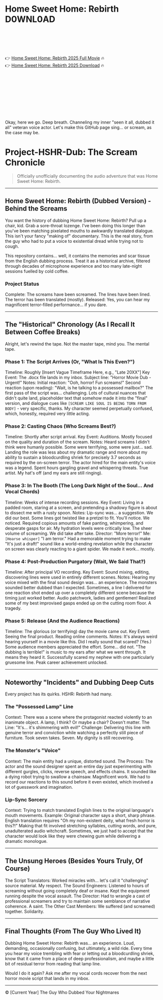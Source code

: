 # Home Sweet Home: Rebirth D0WNL0AD

<br><br><br><br>


👉 <a href="https://Jake-udtasmovil1985.github.io/npicmahopw/">Home Sweet Home: Rebirth 2025 Full Movie</a> 🔥
<br>
👉 <a href="https://Jake-udtasmovil1985.github.io/npicmahopw/">Home Sweet Home: Rebirth 2025 Download</a> 🔥


<br><br><br><br><br><br><br><br>


Okay, here we go. Deep breath. Channeling my inner "seen it all, dubbed it all" veteran voice actor. Let's make this GitHub page sing... or scream, as the case may be.


# Project-HSHR-Dub: The Scream Chronicle

> Officially unofficially documenting the audio adventure that was Home Sweet Home: Rebirth.

---

## Home Sweet Home: Rebirth (Dubbed Version) - Behind the Screams

You want the history of dubbing Home Sweet Home: Rebirth? Pull up a chair, kid. Grab a sore-throat lozenge. I've been doing this longer than you've been matching pixelated mouths to awkwardly translated dialogue. This isn't your fancy "making of" documentary. This is the real story, from the guy who had to put a voice to existential dread while trying not to cough.

This repository contains... well, it contains the memories and scar tissue from the English dubbing process. Treat it as a historical archive, filtered through decades of microphone experience and too many late-night sessions fuelled by cold coffee.

### Project Status

   Complete: The screams have been screamed. The lines have been lined. The terror has been translated (mostly).
   Released: Yes, you can hear my magnificent terror-filled performance... if you dare.

---

## The "Historical" Chronology (As I Recall It Between Coffee Breaks)

Alright, let's rewind the tape. Not the master tape, mind you. The mental tape.

### Phase 1: The Script Arrives (Or, "What Is This Even?")

   Timeline: Roughly [Insert Vague Timeframe Here, e.g., "Late 20XX"]
   Key Event: The .docx file lands in my inbox. Subject line: "Horror Movie Dub - Urgent!"
   Notes:
       Initial reaction: "Ooh, horror! Fun screams!"
       Second reaction (upon reading): "Wait, is he talking to a possessed mailbox?"
       The first pass of the script was... challenging. Lots of cultural nuances that didn't quite land, placeholder text that somehow made it into the "final" version, and dialogue cues like `[SCREAM LIKE SOUL IS BEING TORN FROM BODY]` - very specific, thanks.
       My character seemed perpetually confused, which, honestly, required very little acting.

### Phase 2: Casting Chaos (Who Screams Best?)

   Timeline: Shortly after script arrival.
   Key Event: Auditions. Mostly focused on the quality and duration of the scream.
   Notes:
       Heard screams I didn't think were humanly possible. Some were terrifying, some were just... sad.
       Landing the role was less about my dramatic range and more about my ability to sustain a bloodcurdling shriek for precisely 3.7 seconds as required by the on-screen terror.
       The actor hired for the main entity's voice was a legend. Spent hours gargling gravel and whispering threats. True artist. My hat's off (and my ears are still ringing).

### Phase 3: In The Booth (The Long Dark Night of the Soul... And Vocal Chords)

   Timeline: Weeks of intense recording sessions.
   Key Event: Living in a padded room, staring at a screen, and pretending a shadowy figure is about to dissect me with a rusty spoon.
   Notes:
       Lip-sync was... a suggestion. We did our best. Some lines got twisted like a pretzel to fit. You'll notice. We noticed.
       Required copious amounts of fake panting, whimpering, and desperate gasps for air. My hydration levels were critically low.
       The sheer volume of screaming. We did take after take. Director: "More terror!" Me: `[Hoarse whisper]` "I am terror."
       Had a memorable moment trying to make "It's just a draft!" sound like a world-ending revelation while the character on screen was clearly reacting to a giant spider. We made it work... mostly.

### Phase 4: Post-Production Purgatory (Wait, We Said That?)

   Timeline: After principal VO recording.
   Key Event: Sound mixing, editing, discovering lines were used in entirely different scenes.
   Notes:
       Hearing my voice mixed with the final sound design was... an experience. The monsters sounded better dubbed than I expected.
       Sometimes, a line I delivered for one reaction shot ended up over a completely different scene because the timing just worked better. Audio patchwork, ladies and gentlemen!
       Realized some of my best improvised gasps ended up on the cutting room floor. A tragedy.

### Phase 5: Release (And the Audience Reactions)

   Timeline: The glorious (or terrifying) day the movie came out.
   Key Event: Seeing the final product. Reading online comments.
   Notes:
       It's always weird hearing yourself in a movie like this. Did I really sound that scared? (Yes.)
       Some audience members appreciated the effort. Some... did not. "The dubbing is terrible!" is music to my ears after what we went through. It means they heard it.
       Successfully scared my nephew with one particularly gruesome line. Peak career achievement unlocked.

---

## Noteworthy "Incidents" and Dubbing Deep Cuts

Every project has its quirks. HSHR: Rebirth had many.

### The "Possessed Lamp" Line

   Context: There was a scene where the protagonist reacted violently to an inanimate object. A lamp, I think? Or maybe a chair? Doesn't matter.
   The Line: "It's... it's shimmering with evil!"
   Challenge: Delivering this line with genuine terror and conviction while watching a perfectly still piece of furniture. Took seven takes. Seven. My dignity is still recovering.

### The Monster's "Voice"

   Context: The main entity had a unique, distorted sound.
   The Process: The actor and the sound designer spent an entire day just experimenting with different gurgles, clicks, reverse speech, and effects chains. It sounded like a dying robot trying to swallow a chainsaw. Magnificent work. We had to record our reactions to this sound before it even existed, which involved a lot of guesswork and imagination.

### Lip-Sync Sorcery

   Context: Trying to match translated English lines to the original language's mouth movements.
   Example: Original character says a short, sharp phrase. English translation requires "Oh my non-existent deity, what fresh horror is this?!" Making that fit involved stretching syllables, cutting words, and pure, unadulterated audio witchcraft. Sometimes, we just had to accept that the character would look like they were chewing gum while delivering a dramatic monologue.

---

## The Unsung Heroes (Besides Yours Truly, Of Course)

   The Script Translators: Worked miracles with... let's call it "challenging" source material. My respect.
   The Sound Engineers: Listened to hours of screaming without going completely deaf or insane. Kept the equipment running despite the vocal assault.
   The Director: Had to wrangle a cast of professional screamers and try to maintain some semblance of narrative coherence. A saint.
   The Other Cast Members: We suffered (and screamed) together. Solidarity.

---

## Final Thoughts (From The Guy Who Lived It)

Dubbing Home Sweet Home: Rebirth was... an experience. Loud, demanding, occasionally confusing, but ultimately, a wild ride. Every time you hear my voice trembling with fear or letting out a bloodcurdling shriek, know that it came from a place of deep professionalism, and maybe a little bit of residual terror from reading that lamp line.

Would I do it again? Ask me after my vocal cords recover from the next horror movie script that lands in my inbox.

---

© [Current Year] The Guy Who Dubbed Your Nightmares


